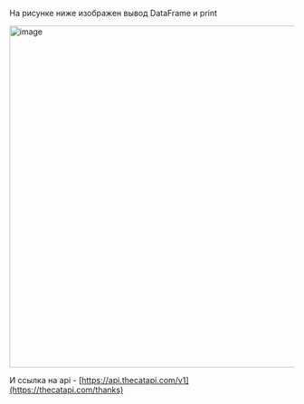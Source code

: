 На рисунке ниже изображен вывод DataFrame и print 

<img width="795" height="605" alt="image" src="https://github.com/user-attachments/assets/aa17c47f-363f-43a3-94fe-0025a646a71b" />

И ссылка на api - [https://api.thecatapi.com/v1](https://thecatapi.com/thanks)
